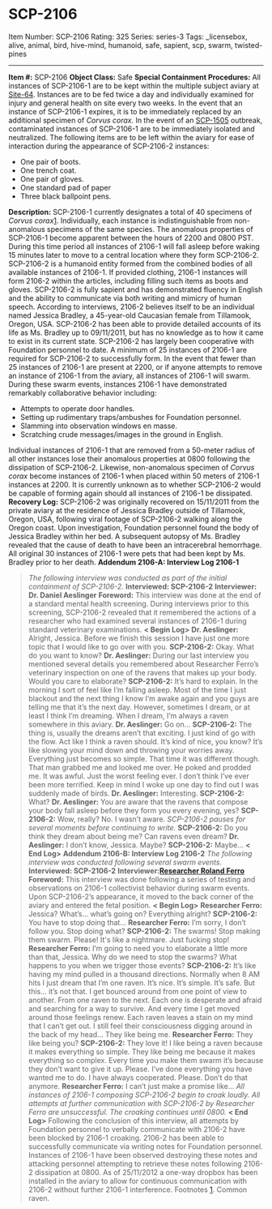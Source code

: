 # SCP-2106
Item Number: SCP-2106
Rating: 325
Series: series-3
Tags: _licensebox, alive, animal, bird, hive-mind, humanoid, safe, sapient, scp, swarm, twisted-pines

---

**Item #:** SCP-2106
**Object Class:** Safe
**Special Containment Procedures:** All instances of SCP-2106-1 are to be kept within the multiple subject aviary at [Site-64](/secure-facility-dossier-site-64). Instances are to be fed twice a day and individually examined for injury and general health on site every two weeks. In the event that an instance of SCP-2106-1 expires, it is to be immediately replaced by an additional specimen of _Corvus corax._ In the event of an [SCP-1505](/scp-1505) outbreak, contaminated instances of SCP-2106-1 are to be immediately isolated and neutralized.
The following items are to be left within the aviary for ease of interaction during the appearance of SCP-2106-2 instances:
  * One pair of boots.
  * One trench coat.
  * One pair of gloves.
  * One standard pad of paper
  * Three black ballpoint pens.

**Description:** SCP-2106-1 currently designates a total of 40 specimens of _Corvus corax_[1](javascript:;). Individually, each instance is indistinguishable from non-anomalous specimens of the same species. The anomalous properties of SCP-2106-1 become apparent between the hours of 2200 and 0800 PST. During this time period all instances of 2106-1 will fall asleep before waking 15 minutes later to move to a central location where they form SCP-2106-2.
SCP-2106-2 is a humanoid entity formed from the combined bodies of all available instances of 2106-1. If provided clothing, 2106-1 instances will form 2106-2 within the articles, including filling such items as boots and gloves. SCP-2106-2 is fully sapient and has demonstrated fluency in English and the ability to communicate via both writing and mimicry of human speech. According to interviews, 2106-2 believes itself to be an individual named Jessica Bradley, a 45-year-old Caucasian female from Tillamook, Oregon, USA. SCP-2106-2 has been able to provide detailed accounts of its life as Ms. Bradley up to 09/11/2011, but has no knowledge as to how it came to exist in its current state. SCP-2106-2 has largely been cooperative with Foundation personnel to date.
A minimum of 25 instances of 2106-1 are required for SCP-2106-2 to successfully form. In the event that fewer than 25 instances of 2106-1 are present at 2200, or if anyone attempts to remove an instance of 2106-1 from the aviary, all instances of 2106-1 will swarm. During these swarm events, instances 2106-1 have demonstrated remarkably collaborative behavior including:
  * Attempts to operate door handles.
  * Setting up rudimentary traps/ambushes for Foundation personnel.
  * Slamming into observation windows en masse.
  * Scratching crude messages/images in the ground in English.

Individual instances of 2106-1 that are removed from a 50-meter radius of all other instances lose their anomalous properties at 0800 following the dissipation of SCP-2106-2. Likewise, non-anomalous specimen of _Corvus corax_ become instances of 2106-1 when placed within 50 meters of 2106-1 instances at 2200. It is currently unknown as to whether SCP-2106-2 would be capable of forming again should all instances of 2106-1 be dissipated.
**Recovery Log:** SCP-2106-2 was originally recovered on 15/11/2011 from the private aviary at the residence of Jessica Bradley outside of Tillamook, Oregon, USA, following viral footage of SCP-2106-2 walking along the Oregon coast. Upon investigation, Foundation personnel found the body of Jessica Bradley within her bed. A subsequent autopsy of Ms. Bradley revealed that the cause of death to have been an intracerebral hemorrhage. All original 30 instances of 2106-1 were pets that had been kept by Ms. Bradley prior to her death.
**Addendum 2106-A: Interview Log 2106-1**
> _The following interview was conducted as part of the initial containment of SCP-2106-2._
> **Interviewed: SCP-2106-2**
> **Interviewer: Dr. Daniel Aeslinger**
> **Foreword:** This interview was done at the end of a standard mental health screening. During interviews prior to this screening, SCP-2106-2 revealed that it remembered the actions of a researcher who had examined several instances of 2106-1 during standard veterinary examinations.
> **< Begin Log>**
> **Dr. Aeslinger:** Alright, Jessica. Before we finish this session I have just one more topic that I would like to go over with you.
> **SCP-2106-2:** Okay. What do you want to know?
> **Dr. Aeslinger:** During our last interview you mentioned several details you remembered about Researcher Ferro’s veterinary inspection on one of the ravens that makes up your body. Would you care to elaborate?
> **SCP-2106-2:** It’s hard to explain. In the morning I sort of feel like I’m falling asleep. Most of the time I just blackout and the next thing I know I’m awake again and you guys are telling me that it’s the next day. However, sometimes I dream, or at least I think I’m dreaming. When I dream, I’m always a raven somewhere in this aviary.
> **Dr. Aeslinger:** Go on…
> **SCP-2106-2:** The thing is, usually the dreams aren’t that exciting. I just kind of go with the flow. Act like I think a raven should. It’s kind of nice, you know? It’s like slowing your mind down and throwing your worries away. Everything just becomes so simple. That time it was different though. That man grabbed me and looked me over. He poked and prodded me. It was awful. Just the worst feeling ever. I don’t think I’ve ever been more terrified. Keep in mind I woke up one day to find out I was suddenly made of birds.
> **Dr. Aeslinger:** Interesting.
> **SCP-2106-2:** What?
> **Dr. Aeslinger:** You are aware that the ravens that compose your body fall asleep before they form you every evening, yes?
> **SCP-2106-2:** Wow, really? No. I wasn’t aware.
> _SCP-2106-2 pauses for several moments before continuing to write._
> **SCP-2106-2:** Do you think they dream about being me? Can ravens even dream?
> **Dr. Aeslinger:** I don’t know, Jessica. Maybe?
> **SCP-2106-2:** Maybe…
> **< End Log>**
**Addendum 2106-B: Interview Log 2106-2**
> _The following interview was conducted following several swarm events._
> **Interviewed: SCP-2106-2**
> **Interviewer:[Researcher Roland Ferro](/scp-3060)**
> **Foreword:** This interview was done following a series of testing and observations on 2106-1 collectivist behavior during swarm events. Upon SCP-2106-2’s appearance, it moved to the back corner of the aviary and entered the fetal position.
> **< Begin Log>**
> **Researcher Ferro:** Jessica? What’s… what’s going on? Everything alright?
> **SCP-2106-2:** You have to stop doing that…
> **Researcher Ferro:** I’m sorry, I don’t follow you. Stop doing what?
> **SCP-2106-2:** The swarms! Stop making them swarm. Please! It's like a nightmare. Just fucking stop!
> **Researcher Ferro:** I’m going to need you to elaborate a little more than that, Jessica. Why do we need to stop the swarms? What happens to you when we trigger those events?
> **SCP-2106-2:** It’s like having my mind pulled in a thousand directions. Normally when 8 AM hits I just dream that I’m one raven. It’s nice. It’s simple. It’s safe. But this… it’s not that. I get bounced around from one point of view to another. From one raven to the next. Each one is desperate and afraid and searching for a way to survive. And every time I get moved around those feelings renew. Each raven leaves a stain on my mind that I can’t get out. I still feel their consciousness digging around in the back of my head… They like being me.
> **Researcher Ferro:** They like being you?
> **SCP-2106-2:** They love it! I like being a raven because it makes everything so simple. They like being me because it makes everything so complex. Every time you make them swarm it’s because they don’t want to give it up. Please. I’ve done everything you have wanted me to do. I have always cooperated. Please. Don’t do that anymore.
> **Researcher Ferro:** I can’t just make a promise like…
> _All instances of 2106-1 composing SCP-2106-2 begin to croak loudly. All attempts at further communication with SCP-2106-2 by Researcher Ferro are unsuccessful. The croaking continues until 0800._
> **< End Log>**
Following the conclusion of this interview, all attempts by Foundation personnel to verbally communicate with 2106-2 have been blocked by 2106-1 croaking. 2106-2 has been able to successfully communicate via writing notes for Foundation personnel. Instances of 2106-1 have been observed destroying these notes and attacking personnel attempting to retrieve these notes following 2106-2 dissipation at 0800.
As of 25/11/2012 a one-way dropbox has been installed in the aviary to allow for continuous communication with 2106-2 without further 2106-1 interference.
Footnotes
[1](javascript:;). Common raven.